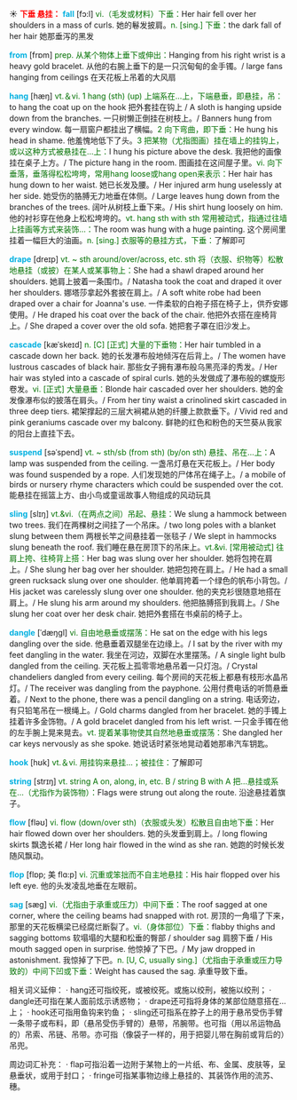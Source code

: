 ☀ <font color="red">**下垂 悬挂：**</font>
<font color="sky blue">**fall**</font> [fɔ:l] 
<font color="rgb(227, 108, 9)">vi.（毛发或材料）下垂：</font>Her hair fell over her shoulders in a mass of curls. 她的鬈发披肩。<font color="rgb(227, 108, 9)">n. [sing.] 下垂：</font>the dark fall of her hair 她那垂泻的黑发

<font color="sky blue">**from**</font> [frɒm] 
<font color="rgb(227, 108, 9)">prep. 从某个物体上垂下或伸出：</font>Hanging from his right wrist is a heavy gold bracelet. 从他的右腕上垂下的是一只沉甸甸的金手镯。/ large fans hanging from ceilings 在天花板上吊着的大风扇

<font color="sky blue">**hang**</font> [hæŋ] 
<font color="rgb(227, 108, 9)">vt.＆vi. 1 hang (sth) (up) 上端系在…上，下端悬垂，即悬挂，吊：</font>to hang the coat up on the hook 把外套挂在钩上 / A sloth is hanging upside down from the branches. 一只树懒正倒挂在树枝上。/ Banners hung from every window. 每一扇窗户都挂出了横幅。<font color="rgb(227, 108, 9)">2 向下弯曲，即下垂：</font>He hung his head in shame. 他羞愧地低下了头。<font color="rgb(227, 108, 9)">3 把某物（尤指图画）挂在墙上的挂钩上，或以这种方式被悬挂在…上：</font>I hung his picture above the desk. 我把他的画像挂在桌子上方。/ The picture hang in the room. 图画挂在这间屋子里。<font color="rgb(227, 108, 9)">vi. 向下垂落，垂落得松松垮垮，常用hang loose或hang open来表示：</font>Her hair has hung down to her waist. 她已长发及腰。/ Her injured arm hung uselessly at her side. 她受伤的胳膊无力地垂在体侧。/ Large leaves hung down from the branches of the trees. 阔叶从树枝上垂下来。/ His shirt hung loosely on him. 他的衬衫穿在他身上松松垮垮的。<font color="rgb(227, 108, 9)">vt. hang sth with sth 常用被动式，指通过往墙上挂画等方式来装饰…：</font>The room was hung with a huge painting. 这个房间里挂着一幅巨大的油画。<font color="rgb(227, 108, 9)">n. [sing.] 衣服等的悬挂方式，下垂：</font>了解即可
           
<font color="sky blue">**drape**</font> [dreɪp]
<font color="rgb(227, 108, 9)">vt. ~ sth around/over/across, etc. sth 将（衣服、织物等）松散地悬挂（或披）在某人或某事物上：</font>She had a shawl draped around her shoulders. 她肩上披着一条围巾。/ Natasha took the coat and draped it over her shoulders. 娜塔莎拿起外套披在肩上。/ A soft white robe had been draped over a chair for Joanna's use. 一件柔软的白袍子搭在椅子上，供乔安娜使用。/ He draped his coat over the back of the chair. 他把外衣搭在座椅背上。/ She draped a cover over the old sofa. 她把套子罩在旧沙发上。
           
<font color="sky blue">**cascade**</font> [kæˈskeɪd]
<font color="rgb(227, 108, 9)">n. [C] [正式] 大量的下垂物：</font>Her hair tumbled in a cascade down her back. 她的长发瀑布般地倾泻在后背上。/ The women have lustrous cascades of black hair. 那些女子拥有瀑布般乌黑亮泽的秀发。/ Her hair was styled into a cascade of spiral curls. 她的头发做成了瀑布般的螺旋形卷发。<font color="rgb(227, 108, 9)">vi. [正式] 大量悬垂：</font>Blonde hair cascaded over her shoulders. 她的金发像瀑布似的披落在肩头。/ From her tiny waist a crinolined skirt cascaded in three deep tiers. 裙架撑起的三层大裥裙从她的纤腰上款款垂下。/ Vivid red and pink geraniums cascade over my balcony. 鲜艳的红色和粉色的天竺葵从我家的阳台上直挂下去。

<font color="sky blue">**suspend**</font> [səˈspend]
<font color="rgb(227, 108, 9)">vt. ~ sth/sb (from sth) (by/on sth) 悬挂、吊在…上：</font>A lamp was suspended from the ceiling. 一盏吊灯悬在天花板上。/ Her body was found suspended by a rope. 人们发现她的尸体吊在绳子上。/ a mobile of birds or nursery rhyme characters which could be suspended over the cot. 能悬挂在摇篮上方、由小鸟或童谣故事人物组成的风动玩具           

<font color="sky blue">**sling**</font> [slɪŋ]
<font color="rgb(227, 108, 9)">vt.&vi.（在两点之间）吊起、悬挂：</font>We slung a hammock between two trees. 我们在两棵树之间挂了一个吊床。/ two long poles with a blanket slung between them 两根长竿之间悬挂着一张毯子 / We slept in hammocks slung beneath the roof. 我们睡在悬在房顶下的吊床上。<font color="rgb(227, 108, 9)">vt.&vi. [常用被动式] 往肩上挎、往椅背上搭：</font>Her bag was slung over her shoulder. 她将包挎在肩上。/ She slung her bag over her shoulder. 她把包挎在肩上。/ He had a small green rucksack slung over one shoulder. 他单肩挎着一个绿色的帆布小背包。/ His jacket was carelessly slung over one shoulder. 他的夹克衫很随意地搭在肩上。/ He slung his arm around my shoulders. 他把胳膊搭到我肩上。/ She slung her coat over her desk chair. 她把外套搭在书桌前的椅子上。

<font color="sky blue">**dangle**</font> [ˈdæŋgl]
<font color="rgb(227, 108, 9)">vi. 自由地悬垂或摆荡：</font>He sat on the edge with his legs dangling over the side. 他悬垂着双腿坐在边缘上。/ I sat by the river with my feet dangling in the water. 我坐在河边，双脚在水里摆荡。/ A single light bulb dangled from the ceiling. 天花板上孤零零地悬吊着一只灯泡。/ Crystal chandeliers dangled from every ceiling. 每个房间的天花板上都悬有枝形水晶吊灯。/ The receiver was dangling from the payphone. 公用付费电话的听筒悬垂着。/ Next to the phone, there was a pencil dangling on a string. 电话旁边，有只铅笔吊在一根绳上。/ Gold charms dangled from her bracelet. 她的手镯上挂着许多金饰物。/ A gold bracelet dangled from his left wrist. 一只金手镯在他的左手腕上晃来晃去。<font color="rgb(227, 108, 9)">vt. 提着某事物使其自然地悬垂或摆荡：</font>She dangled her car keys nervously as she spoke. 她说话时紧张地晃动着她那串汽车钥匙。

<font color="sky blue">**hook**</font> [hʊk] 
<font color="rgb(227, 108, 9)">vt.＆vi. 用挂钩来悬挂…；被挂住：</font>了解即可 

<font color="sky blue">**string**</font> [strɪŋ] 
<font color="rgb(227, 108, 9)">vt. string A on, along, in, etc. B / string B with A 把…悬挂或系在…（尤指作为装饰物）：</font>Flags were strung out along the route. 沿途悬挂着旗子。

<font color="sky blue">**flow**</font> [fləʊ] 
<font color="rgb(227, 108, 9)">vi. flow (down/over sth)（衣服或头发）松散且自由地下垂：</font>Her hair flowed down over her shoulders. 她的头发垂到肩上。/ long flowing skirts 飘逸长裙 / Her long hair flowed in the wind as she ran. 她跑的时候长发随风飘动。
          
<font color="sky blue">**flop**</font> [flɒp; 美 flɑ:p]
<font color="rgb(227, 108, 9)">vi. 沉重或笨拙而不自主地悬挂：</font>His hair flopped over his left eye. 他的头发凌乱地垂在左眼前。
           
<font color="sky blue">**sag**</font> [sæg]
<font color="rgb(227, 108, 9)">vi.（尤指由于承重或压力）中间下垂：</font>The roof sagged at one corner, where the ceiling beams had snapped with rot. 房顶的一角塌了下来，那里的天花板横梁已经腐烂断裂了。<font color="rgb(227, 108, 9)">vi.（身体部位）下垂：</font>flabby thighs and sagging bottoms 软塌塌的大腿和松垂的臀部 / shoulder sag 肩膀下垂 / His mouth sagged open in surprise. 他惊掉了下巴。/ My jaw dropped in astonishment. 我惊掉了下巴。<font color="rgb(227, 108, 9)">n. [U, C, usually sing.]（尤指由于承重或压力导致的）中间下凹或下垂：</font>Weight has caused the sag. 承重导致下垂。

相关词义延伸：
· hang还可指绞死，或被绞死。或施以绞刑，被施以绞刑；
· dangle还可指在某人面前炫示诱惑物；
· drape还可指将身体的某部位随意搭在…上；
· hook还可指用鱼钩来钓鱼；
· sling还可指系在脖子上的用于悬吊受伤手臂一条带子或布料，即（悬吊受伤手臂的）悬带，吊腕带。也可指（用以吊运物品的）吊索、吊链、吊带。亦可指（像袋子一样的，用于把婴儿带在胸前或背后的）吊兜。

周边词汇补充：
· flap可指沿着一边附于某物上的一片纸、布、金属、皮肤等，呈悬垂状，或用于封口；
· fringe可指某事物边缘上悬挂的、其装饰作用的流苏、穗。


